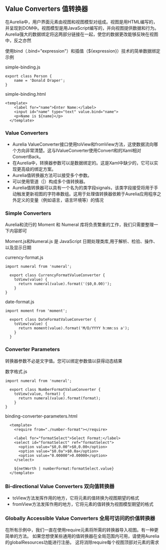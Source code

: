 ## Value Converters 值转换器

在Aurelia中，用户界面元素由视图和视图模型对组成。视图是用HTML编写的，并呈现到DOM中。视图模型是用JavaScript编写的，并向视图提供数据和行为。
Aurelia强大的数据绑定将这两部分链接在一起，使您的数据更改能够反映在视图中，反之亦然

使用bind（.bind="expression"）和插值（${expression}）技术的简单数据绑定示例

simple-binding.js
````
export class Person {
    name = 'Donald Draper';
}
````
simple-binding.html
````
<template>
    <label for="name">Enter Name:</label>
    <input id="name" type="text" value.bind="name">
    <p>Name is ${name}</p>
  </template>
````

### Value Converters

- Aurelia ValueConverter接口使用toView和fromView方法，这使数据流向哪个方向非常清楚。这与IValueConverter使用Convert和的Xaml相对ConvertBack。
- 在Aurelia中，转换器参数可以是数据绑定的。这是Xaml中缺少的，它可以实现更高级的绑定方案。
- Aurelia值转换器方法可以接受多个参数。
- 可以使用管道（|）构成多个值转换器。
- Aurelia值转换器可以具有一个名为的类字段signals，该类字段接受将用于手动触发更新视图的字符串数组。这用于处理值转换器依赖于Aurelia应用程序之外定义的变量（例如语言，语言环境等）的情况

### Simple Converters

Aurelia和流行的 Moment 和 Numeral 库将负责繁重的工作，我们只需要整理一下内容即可

Moment.js和Numeral.js 是 JavaScript 日期处理类库,用于解析、检验、操作、以及显示日期

currency-format.js
````
import numeral from 'numeral';
  
  export class CurrencyFormatValueConverter {
    toView(value) {
      return numeral(value).format('($0,0.00)');
    }
}
````
date-format.js
````
import moment from 'moment';
  
  export class DateFormatValueConverter {
    toView(value) {
      return moment(value).format('M/D/YYYY h:mm:ss a');
    }
  }
````

### Converter Parameters

转换器参数不必是文字值。您可以绑定参数值以获得动态结果

数字格式.js
````
import numeral from 'numeral';
  
  export class NumberFormatValueConverter {
    toView(value, format) {
      return numeral(value).format(format);
    }
}
````
binding-converter-parameters.html
````
  <template>
    <require from="./number-format"></require>
  
    <label for="formatSelect">Select Format:</label>
    <select id="formatSelect" ref="formatSelect">
      <option value="$0,0.00">$0,0.00</option>
      <option value="$0.0a">$0.0a</option>
      <option value="0.00000">0.00000</option>
    </select>
  
    ${netWorth | numberFormat:formatSelect.value}
  </template>
````

### Bi-directional Value Converters 双向值转换器

- toView方法发挥作用的地方，它将元素的值转换为视图期望的格式
- fromView方法发挥作用的地方，它将元素的值转换为视图模型期望的格式

### Globally Accessible Value Converters 全局可访问的价值转换器

在所有示例中，我们一直在使用require元素将所需的转换器导入视图。有一种更简单的方法。
如果您想使某些通用的值转换器在全局范围内可用，请使用Aurelia的globalResources功能进行注册。
这将消除require每个视图顶部对元素的需求
















